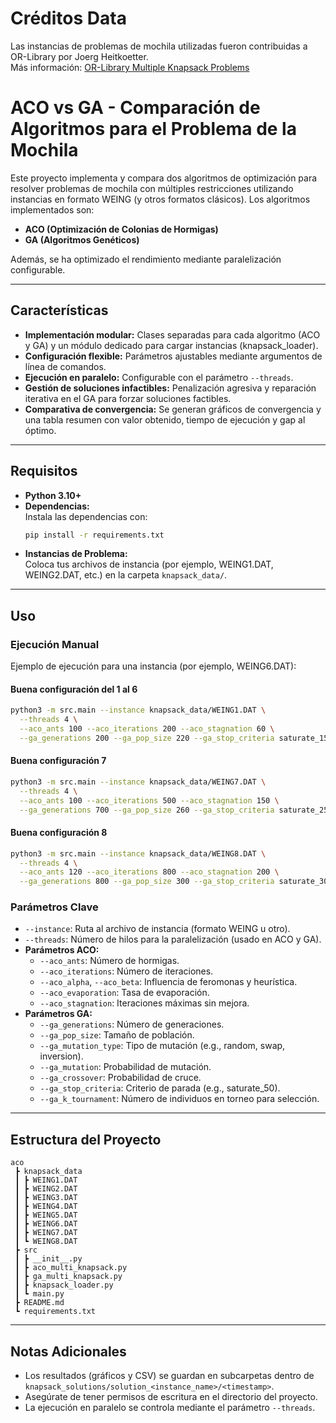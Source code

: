 # Créditos Data  
Las instancias de problemas de mochila utilizadas fueron contribuidas a OR-Library por Joerg Heitkoetter.  
Más información: [OR-Library Multiple Knapsack Problems](https://people.brunel.ac.uk/~mastjjb/jeb/orlib/files/mknap2.txt)

# ACO vs GA - Comparación de Algoritmos para el Problema de la Mochila

Este proyecto implementa y compara dos algoritmos de optimización para resolver problemas de mochila con múltiples restricciones utilizando instancias en formato WEING (y otros formatos clásicos). Los algoritmos implementados son:

- **ACO (Optimización de Colonias de Hormigas)**
- **GA (Algoritmos Genéticos)**

Además, se ha optimizado el rendimiento mediante paralelización configurable.

---

## Características

- **Implementación modular:** Clases separadas para cada algoritmo (ACO y GA) y un módulo dedicado para cargar instancias (knapsack_loader).
- **Configuración flexible:** Parámetros ajustables mediante argumentos de línea de comandos.
- **Ejecución en paralelo:** Configurable con el parámetro `--threads`.
- **Gestión de soluciones infactibles:** Penalización agresiva y reparación iterativa en el GA para forzar soluciones factibles.
- **Comparativa de convergencia:** Se generan gráficos de convergencia y una tabla resumen con valor obtenido, tiempo de ejecución y gap al óptimo.

---

## Requisitos

- **Python 3.10+**
- **Dependencias:**  
  Instala las dependencias con:
  ```sh
  pip install -r requirements.txt
  ```
- **Instancias de Problema:**  
  Coloca tus archivos de instancia (por ejemplo, WEING1.DAT, WEING2.DAT, etc.) en la carpeta `knapsack_data/`.

---

## Uso

### Ejecución Manual

Ejemplo de ejecución para una instancia (por ejemplo, WEING6.DAT):

#### Buena configuración del 1 al 6

```sh
python3 -m src.main --instance knapsack_data/WEING1.DAT \
  --threads 4 \
  --aco_ants 100 --aco_iterations 200 --aco_stagnation 60 \
  --ga_generations 200 --ga_pop_size 220 --ga_stop_criteria saturate_150 --ga_crossover two_points --ga_mutation 0.05 --ga_k_tournament 4
```

#### Buena configuración 7

```sh
python3 -m src.main --instance knapsack_data/WEING7.DAT \
  --threads 4 \
  --aco_ants 100 --aco_iterations 500 --aco_stagnation 150 \
  --ga_generations 700 --ga_pop_size 260 --ga_stop_criteria saturate_250 --ga_crossover two_points --ga_mutation 0.01 --ga_k_tournament 2
```

#### Buena configuración 8

```sh
python3 -m src.main --instance knapsack_data/WEING8.DAT \
  --threads 4 \
  --aco_ants 120 --aco_iterations 800 --aco_stagnation 200 \
  --ga_generations 800 --ga_pop_size 300 --ga_stop_criteria saturate_300 --ga_crossover two_points --ga_mutation 0.01 --ga_k_tournament 4
```

### Parámetros Clave

- `--instance`: Ruta al archivo de instancia (formato WEING u otro).
- `--threads`: Número de hilos para la paralelización (usado en ACO y GA).
- **Parámetros ACO:**
  - `--aco_ants`: Número de hormigas.
  - `--aco_iterations`: Número de iteraciones.
  - `--aco_alpha`, `--aco_beta`: Influencia de feromonas y heurística.
  - `--aco_evaporation`: Tasa de evaporación.
  - `--aco_stagnation`: Iteraciones máximas sin mejora.
- **Parámetros GA:**
  - `--ga_generations`: Número de generaciones.
  - `--ga_pop_size`: Tamaño de población.
  - `--ga_mutation_type`: Tipo de mutación (e.g., random, swap, inversion).
  - `--ga_mutation`: Probabilidad de mutación.
  - `--ga_crossover`: Probabilidad de cruce.
  - `--ga_stop_criteria`: Criterio de parada (e.g., saturate_50).
  - `--ga_k_tournament`: Número de individuos en torneo para selección.

---

## Estructura del Proyecto

```
aco
 ┣ knapsack_data
 ┃ ┣ WEING1.DAT
 ┃ ┣ WEING2.DAT
 ┃ ┣ WEING3.DAT
 ┃ ┣ WEING4.DAT
 ┃ ┣ WEING5.DAT
 ┃ ┣ WEING6.DAT
 ┃ ┣ WEING7.DAT
 ┃ ┗ WEING8.DAT
 ┣ src
 ┃ ┣ __init__.py
 ┃ ┣ aco_multi_knapsack.py
 ┃ ┣ ga_multi_knapsack.py
 ┃ ┣ knapsack_loader.py
 ┃ ┗ main.py
 ┣ README.md
 ┗ requirements.txt
```

---

## Notas Adicionales

- Los resultados (gráficos y CSV) se guardan en subcarpetas dentro de `knapsack_solutions/solution_<instance_name>/<timestamp>`.
- Asegúrate de tener permisos de escritura en el directorio del proyecto.
- La ejecución en paralelo se controla mediante el parámetro `--threads`.